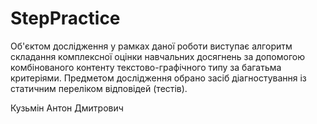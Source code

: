 # StepPractice

Об'єктом дослідження у рамках даної роботи виступає алгоритм складання комплексної оцінки навчальних досягнень за допомогою комбінованого контенту текстово-графічного типу за багатьма критеріями. Предметом дослідження обрано засіб діагностування із статичним переліком відповідей (тестів).

Кузьмін Антон Дмитрович	
